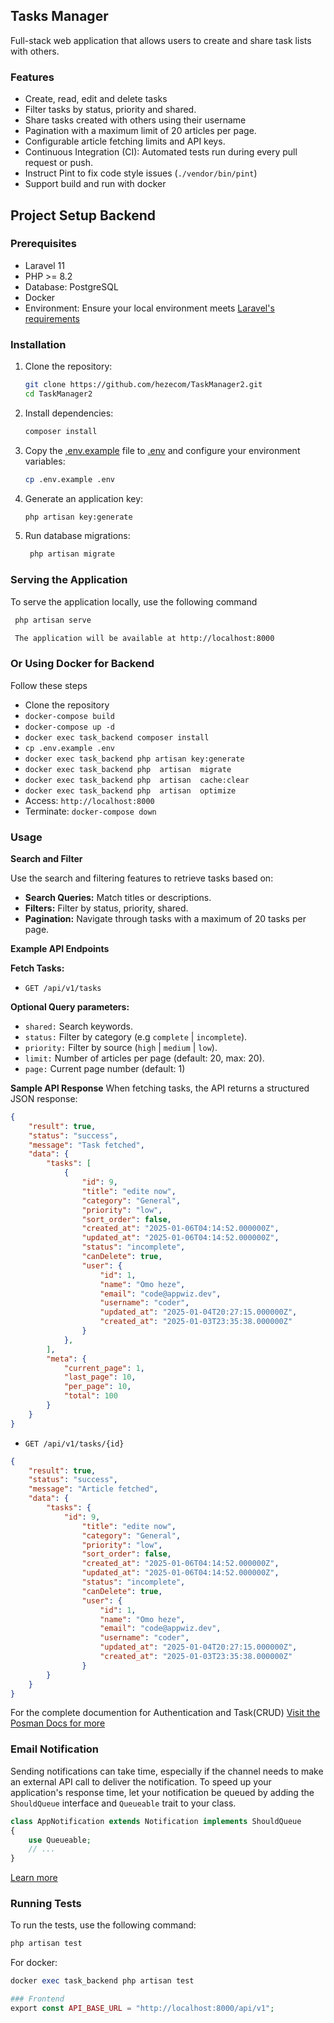 ## Tasks Manager

Full-stack web application that allows users to create and share task lists with
others.

### Features

- Create, read, edit and delete tasks
- Filter tasks by status, priority and shared.
- Share tasks created with others using their username
- Pagination with a maximum limit of 20 articles per page.
- Configurable article fetching limits and API keys.
- Continuous Integration (CI): Automated tests run during every pull request or push.
- Instruct Pint to fix code style issues (`./vendor/bin/pint`)
- Support build and run with docker

## Project Setup Backend

### Prerequisites

- Laravel 11
- PHP >= 8.2
- Database: PostgreSQL
- Docker
- Environment: Ensure your local environment meets [ Laravel's requirements](https://laravel.com/docs/11.x/deployment)

### Installation

1. Clone the repository:
    ```sh
    git clone https://github.com/hezecom/TaskManager2.git
    cd TaskManager2
    ```

2. Install dependencies:
    ```sh
    composer install
    ```

3. Copy the [.env.example](http://_vscodecontentref_/0) file to [.env](http://_vscodecontentref_/1) and configure your environment variables:
    ```sh
    cp .env.example .env
    ```

4. Generate an application key:
    ```sh
    php artisan key:generate
    ```

5. Run database migrations:
    ```sh
     php artisan migrate
    ```

### Serving the Application
To serve the application locally, use the following command
   ```sh
    php artisan serve

    The application will be available at http://localhost:8000
   ```
### Or Using Docker for Backend

Follow these steps

 - Clone the repository
 - `docker-compose build`
 - `docker-compose up -d` 
 - `docker exec task_backend composer install`
 - `cp .env.example .env`
 - `docker exec task_backend php artisan key:generate`
 - `docker exec task_backend php  artisan  migrate`
 - `docker exec task_backend php  artisan  cache:clear`
 - `docker exec task_backend php  artisan  optimize`
 - Access: `http://localhost:8000`
 - Terminate: `docker-compose down`

### Usage

**Search and Filter**

Use the search and filtering features to retrieve tasks based on:

- **Search Queries:** Match titles or descriptions.
- **Filters:** Filter by status, priority, shared.
- **Pagination:** Navigate through tasks with a maximum of 20 tasks per page.

**Example API Endpoints**

**Fetch Tasks:** 
- `GET /api/v1/tasks`

**Optional Query parameters:**

- `shared:` Search keywords.
- `status:` Filter by category (e.g `complete` | `incomplete`).
- `priority:` Filter by source (`high` | `medium` | `low`).
- `limit:` Number of articles per page (default: 20, max: 20).
- `page:` Current page number (default: 1)

**Sample API Response**
When fetching tasks, the API returns a structured JSON response:
```json
{
    "result": true,
    "status": "success",
    "message": "Task fetched",
    "data": {
        "tasks": [
            {
                "id": 9,
                "title": "edite now",
                "category": "General",
                "priority": "low",
                "sort_order": false,
                "created_at": "2025-01-06T04:14:52.000000Z",
                "updated_at": "2025-01-06T04:14:52.000000Z",
                "status": "incomplete",
                "canDelete": true,
                "user": {
                    "id": 1,
                    "name": "Omo heze",
                    "email": "code@appwiz.dev",
                    "username": "coder",
                    "updated_at": "2025-01-04T20:27:15.000000Z",
                    "created_at": "2025-01-03T23:35:38.000000Z"
                }
            },
        ],
        "meta": {
            "current_page": 1,
            "last_page": 10,
            "per_page": 10,
            "total": 100
        }
    }
}
```

- `GET /api/v1/tasks/{id}`
```json
{
    "result": true,
    "status": "success",
    "message": "Article fetched",
    "data": {
        "tasks": {
            "id": 9,
                "title": "edite now",
                "category": "General",
                "priority": "low",
                "sort_order": false,
                "created_at": "2025-01-06T04:14:52.000000Z",
                "updated_at": "2025-01-06T04:14:52.000000Z",
                "status": "incomplete",
                "canDelete": true,
                "user": {
                    "id": 1,
                    "name": "Omo heze",
                    "email": "code@appwiz.dev",
                    "username": "coder",
                    "updated_at": "2025-01-04T20:27:15.000000Z",
                    "created_at": "2025-01-03T23:35:38.000000Z"
                }
        }
    }
}

```
For the complete documention for
Authentication and Task(CRUD)
[Visit the Posman Docs for more](https://documenter.getpostman.com/view/8772623/2sAXjF8aZQ)

### Email Notification
Sending notifications can take time, especially if the channel needs to make an external API call to deliver the notification. To speed up your application's response time, let your notification be queued by adding the `ShouldQueue` interface and `Queueable` trait to your class.

```php
class AppNotification extends Notification implements ShouldQueue
{
    use Queueable;
    // ...
}
```
[Learn more](https://laravel.com/docs/11.x/notifications)


### Running Tests

To run the tests, use the following command:
```php
php artisan test
```
For docker:
```php
docker exec task_backend php artisan test

### Frontend
export const API_BASE_URL = "http://localhost:8000/api/v1";
